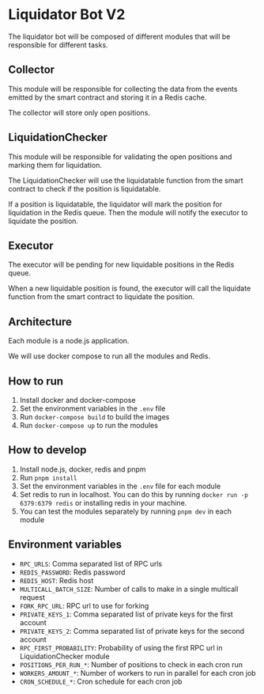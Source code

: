 # Liquidator Bot V2

The liquidator bot will be composed of different modules that will be responsible for different tasks.

## Collector

This module will be responsible for collecting the data from the events emitted by the smart contract and storing it in a Redis cache.

The collector will store only open positions.

## LiquidationChecker

This module will be responsible for validating the open positions and marking them for liquidation.

The LiquidationChecker will use the liquidatable function from the smart contract to check if the position is liquidatable.

If a position is liquidatable, the liquidator will mark the position for liquidation in the Redis queue. Then the module will notify the executor to liquidate the position.

## Executor

The executor will be pending for new liquidable positions in the Redis queue.

When a new liquidable position is found, the executor will call the liquidate function from the smart contract to liquidate the position.

## Architecture

Each module is a node.js application.

We will use docker compose to run all the modules and Redis.

## How to run

1. Install docker and docker-compose
2. Set the environment variables in the `.env` file
3. Run `docker-compose build` to build the images
4. Run `docker-compose up` to run the modules

## How to develop

1. Install node.js, docker, redis and pnpm
2. Run `pnpm install`
3. Set the environment variables in the `.env` file for each module
4. Set redis to run in localhost. You can do this by running `docker run -p 6379:6379 redis` or installing redis in your machine.
5. You can test the modules separately by running `pnpm dev` in each module

## Environment variables
- `RPC_URLS`: Comma separated list of RPC urls
- `REDIS_PASSWORD`: Redis password
- `REDIS_HOST`: Redis host
- `MULTICALL_BATCH_SIZE`: Number of calls to make in a single multicall request
- `FORK_RPC_URL`: RPC url to use for forking
- `PRIVATE_KEYS_1`: Comma separated list of private keys for the first account
- `PRIVATE_KEYS_2`: Comma separated list of private keys for the second account
- `RPC_FIRST_PROBABILITY`: Probability of using the first RPC url in LiquidationChecker module
- `POSITIONS_PER_RUN_*`: Number of positions to check in each cron run
- `WORKERS_AMOUNT_*`: Number of workers to run in parallel for each cron job
- `CRON_SCHEDULE_*`: Cron schedule for each cron job
